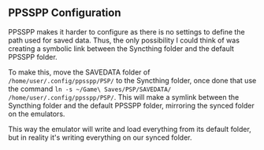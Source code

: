 ## PPSSPP Configuration

PPSSPP makes it harder to configure as there is no settings to define the path used for saved data. Thus, the only possibility I could think of was creating a symbolic link between the Syncthing folder and the default PPSSPP folder.

To make this, move the SAVEDATA folder of ```/home/user/.config/ppsspp/PSP/``` to the Syncthing folder, once done that use the command ```ln -s ~/Game\ Saves/PSP/SAVEDATA/ /home/user/.config/ppsspp/PSP/```. This will make a symlink between the Syncthing folder and the default PPSSPP folder, mirroring the synced folder on the emulators. 

This way the emulator will write and load everything from its default folder, but in reality it's writing everything on our synced folder.
